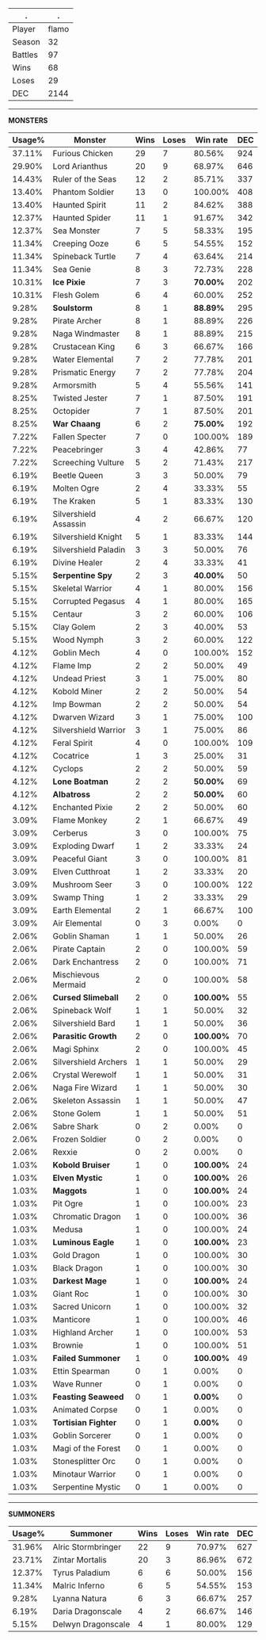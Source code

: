 .|.
|-|-
Player|flamo
Season|32
Battles|97
Wins|68
Loses|29
DEC|2144

---
**MONSTERS**

Usage%|Monster|Wins|Loses|Win rate|DEC|
-|-|-|-|-|-|
37.11%|Furious Chicken|29|7|80.56%|924|
29.90%|Lord Arianthus|20|9|68.97%|646|
14.43%|Ruler of the Seas|12|2|85.71%|337|
13.40%|Phantom Soldier|13|0|100.00%|408|
13.40%|Haunted Spirit|11|2|84.62%|388|
12.37%|Haunted Spider|11|1|91.67%|342|
12.37%|Sea Monster|7|5|58.33%|195|
11.34%|Creeping Ooze|6|5|54.55%|152|
11.34%|Spineback Turtle|7|4|63.64%|214|
11.34%|Sea Genie|8|3|72.73%|228|
10.31%|**Ice Pixie**|7|3|**70.00%**|202|
10.31%|Flesh Golem|6|4|60.00%|252|
9.28%|**Soulstorm**|8|1|**88.89%**|295|
9.28%|Pirate Archer|8|1|88.89%|226|
9.28%|Naga Windmaster|8|1|88.89%|215|
9.28%|Crustacean King|6|3|66.67%|166|
9.28%|Water Elemental|7|2|77.78%|201|
9.28%|Prismatic Energy|7|2|77.78%|204|
9.28%|Armorsmith|5|4|55.56%|141|
8.25%|Twisted Jester|7|1|87.50%|191|
8.25%|Octopider|7|1|87.50%|201|
8.25%|**War Chaang**|6|2|**75.00%**|192|
7.22%|Fallen Specter|7|0|100.00%|189|
7.22%|Peacebringer|3|4|42.86%|77|
7.22%|Screeching Vulture|5|2|71.43%|217|
6.19%|Beetle Queen|3|3|50.00%|79|
6.19%|Molten Ogre|2|4|33.33%|55|
6.19%|The Kraken|5|1|83.33%|130|
6.19%|Silvershield Assassin|4|2|66.67%|120|
6.19%|Silvershield Knight|5|1|83.33%|144|
6.19%|Silvershield Paladin|3|3|50.00%|76|
6.19%|Divine Healer|2|4|33.33%|41|
5.15%|**Serpentine Spy**|2|3|**40.00%**|50|
5.15%|Skeletal Warrior|4|1|80.00%|156|
5.15%|Corrupted Pegasus|4|1|80.00%|165|
5.15%|Centaur|3|2|60.00%|106|
5.15%|Clay Golem|2|3|40.00%|53|
5.15%|Wood Nymph|3|2|60.00%|122|
4.12%|Goblin Mech|4|0|100.00%|152|
4.12%|Flame Imp|2|2|50.00%|49|
4.12%|Undead Priest|3|1|75.00%|80|
4.12%|Kobold Miner|2|2|50.00%|54|
4.12%|Imp Bowman|2|2|50.00%|54|
4.12%|Dwarven Wizard|3|1|75.00%|100|
4.12%|Silvershield Warrior|3|1|75.00%|86|
4.12%|Feral Spirit|4|0|100.00%|109|
4.12%|Cocatrice|1|3|25.00%|31|
4.12%|Cyclops|2|2|50.00%|59|
4.12%|**Lone Boatman**|2|2|**50.00%**|69|
4.12%|**Albatross**|2|2|**50.00%**|60|
4.12%|Enchanted Pixie|2|2|50.00%|60|
3.09%|Flame Monkey|2|1|66.67%|49|
3.09%|Cerberus|3|0|100.00%|75|
3.09%|Exploding Dwarf|1|2|33.33%|24|
3.09%|Peaceful Giant|3|0|100.00%|81|
3.09%|Elven Cutthroat|1|2|33.33%|20|
3.09%|Mushroom Seer|3|0|100.00%|122|
3.09%|Swamp Thing|1|2|33.33%|29|
3.09%|Earth Elemental|2|1|66.67%|100|
3.09%|Air Elemental|0|3|0.00%|0|
2.06%|Goblin Shaman|1|1|50.00%|26|
2.06%|Pirate Captain|2|0|100.00%|59|
2.06%|Dark Enchantress|2|0|100.00%|71|
2.06%|Mischievous Mermaid|2|0|100.00%|58|
2.06%|**Cursed Slimeball**|2|0|**100.00%**|55|
2.06%|Spineback Wolf|1|1|50.00%|32|
2.06%|Silvershield Bard|1|1|50.00%|36|
2.06%|**Parasitic Growth**|2|0|**100.00%**|70|
2.06%|Magi Sphinx|2|0|100.00%|45|
2.06%|Silvershield Archers|1|1|50.00%|29|
2.06%|Crystal Werewolf|1|1|50.00%|31|
2.06%|Naga Fire Wizard|1|1|50.00%|30|
2.06%|Skeleton Assassin|1|1|50.00%|47|
2.06%|Stone Golem|1|1|50.00%|51|
2.06%|Sabre Shark|0|2|0.00%|0|
2.06%|Frozen Soldier|0|2|0.00%|0|
2.06%|Rexxie|0|2|0.00%|0|
1.03%|**Kobold Bruiser**|1|0|**100.00%**|24|
1.03%|**Elven Mystic**|1|0|**100.00%**|26|
1.03%|**Maggots**|1|0|**100.00%**|24|
1.03%|Pit Ogre|1|0|100.00%|23|
1.03%|Chromatic Dragon|1|0|100.00%|36|
1.03%|Medusa|1|0|100.00%|24|
1.03%|**Luminous Eagle**|1|0|**100.00%**|23|
1.03%|Gold Dragon|1|0|100.00%|30|
1.03%|Black Dragon|1|0|100.00%|30|
1.03%|**Darkest Mage**|1|0|**100.00%**|24|
1.03%|Giant Roc|1|0|100.00%|30|
1.03%|Sacred Unicorn|1|0|100.00%|32|
1.03%|Manticore|1|0|100.00%|46|
1.03%|Highland Archer|1|0|100.00%|53|
1.03%|Brownie|1|0|100.00%|51|
1.03%|**Failed Summoner**|1|0|**100.00%**|49|
1.03%|Ettin Spearman|0|1|0.00%|0|
1.03%|Wave Runner|0|1|0.00%|0|
1.03%|**Feasting Seaweed**|0|1|**0.00%**|0|
1.03%|Animated Corpse|0|1|0.00%|0|
1.03%|**Tortisian Fighter**|0|1|**0.00%**|0|
1.03%|Goblin Sorcerer|0|1|0.00%|0|
1.03%|Magi of the Forest|0|1|0.00%|0|
1.03%|Stonesplitter Orc|0|1|0.00%|0|
1.03%|Minotaur Warrior|0|1|0.00%|0|
1.03%|Serpentine Mystic|0|1|0.00%|0|

---
**SUMMONERS**

Usage%|Summoner|Wins|Loses|Win rate|DEC|
-|-|-|-|-|-|
31.96%|Alric Stormbringer|22|9|70.97%|627|
23.71%|Zintar Mortalis|20|3|86.96%|672|
12.37%|Tyrus Paladium|6|6|50.00%|156|
11.34%|Malric Inferno|6|5|54.55%|153|
9.28%|Lyanna Natura|6|3|66.67%|257|
6.19%|Daria Dragonscale|4|2|66.67%|146|
5.15%|Delwyn Dragonscale|4|1|80.00%|129|
